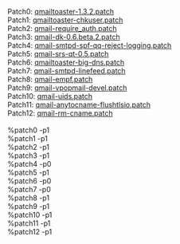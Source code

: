 Patch0:    <a href="">qmailtoaster-1.3.2.patch</a><br>
Patch1:    <a href="">qmailtoaster-chkuser.patch</a><br>
Patch2:    <a href="">qmail-require_auth.patch</a><br>
Patch3:    <a href="">qmail-dk-0.6.beta.2.patch</a><br>
Patch4:    <a href="">qmail-smtpd-spf-qq-reject-logging.patch</a><br>
Patch5:    <a href="">qmail-srs-qt-0.5.patch</a><br>
Patch6:    <a href="">qmailtoaster-big-dns.patch</a><br>
Patch7:    <a href="">qmail-smtpd-linefeed.patch</a><br>
Patch8:    <a href="">qmail-empf.patch</a><br>
Patch9:    <a href="">qmail-vpopmail-devel.patch</a><br>
Patch10:   <a href="https://github.com/qmtoaster/patches/blob/master/cos7/2.2.1/qmail-uids.patch">qmail-uids.patch</a><br>
Patch11:   <a href="https://github.com/qmtoaster/patches/blob/master/cos7/2.2.1/qmail-anytocname-flushtlsio.patch">qmail-anytocname-flushtlsio.patch</a><br>
Patch12:   <a href="https://github.com/qmtoaster/patches/blob/master/cos7/2.2.1/qmail-rm-cname.patch">qmail-rm-cname.patch</a><br>
<br>
%patch0 -p1<br>
%patch1 -p1<br>
%patch2 -p1<br>
%patch3 -p1<br>
%patch4 -p0<br>
%patch5 -p1<br>
%patch6 -p0<br>
%patch7 -p0<br>
%patch8 -p1<br>
%patch9 -p1<br>
%patch10 -p1<br>
%patch11 -p1<br>
%patch12 -p1
